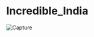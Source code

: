 # Incredible_India
![Capture](https://user-images.githubusercontent.com/65814030/164477908-e5c4986e-c2e0-44f2-b0b3-6f8b0abb6782.PNG)
